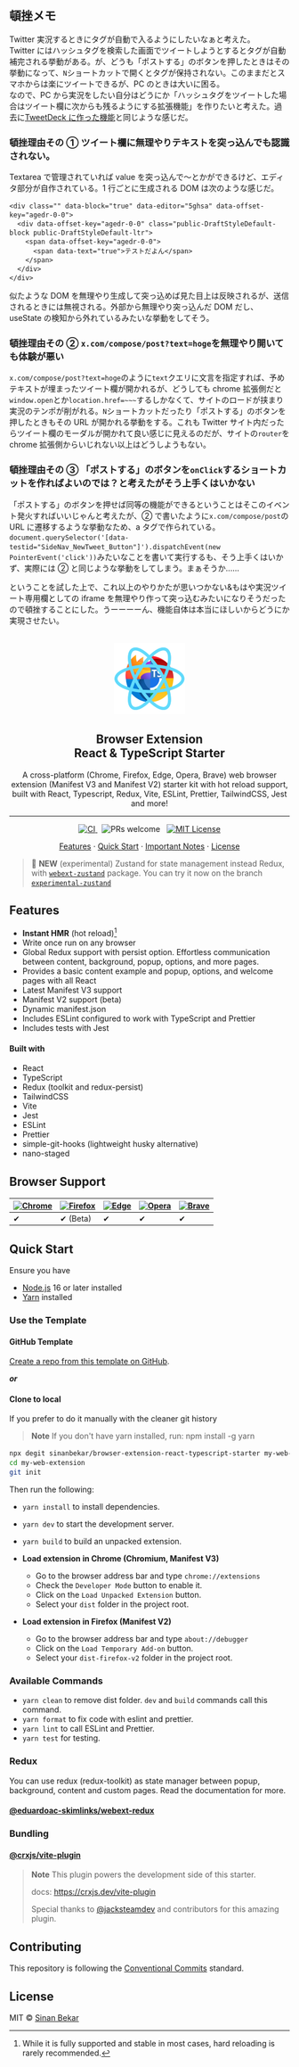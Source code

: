 ## 頓挫メモ

Twitter 実況するときにタグが自動で入るようにしたいなぁと考えた。  
Twitter にはハッシュタグを検索した画面でツイートしようとするとタグが自動補完される挙動がある。が、どうも「ポストする」のボタンを押したときはその挙動になって、`N`ショートカットで開くとタグが保持されない。このままだとスマホからは楽にツイートできるが、PC のときは大いに困る。  
なので、PC から実況をしたい自分はどうにか「ハッシュタグをツイートした場合はツイート欄に次からも残るようにする拡張機能」を作りたいと考えた。過去に[TweetDeck に作った機能](https://github.com/zenmaibane/KeepHashTagInTweetDeck)と同じような感じだ。

### 頓挫理由その ① ツイート欄に無理やりテキストを突っ込んでも認識されない。

Textarea で管理されていれば value を突っ込んで～とかができるけど、エディタ部分が自作されている。1 行ごとに生成される DOM は次のような感じだ。

```
<div class="" data-block="true" data-editor="5ghsa" data-offset-key="agedr-0-0">
  <div data-offset-key="agedr-0-0" class="public-DraftStyleDefault-block public-DraftStyleDefault-ltr">
    <span data-offset-key="agedr-0-0">
      <span data-text="true">テストだよん</span>
    </span>
  </div>
</div>
```

似たような DOM を無理やり生成して突っ込めば見た目上は反映されるが、送信されるときには無視される。外部から無理やり突っ込んだ DOM だし、useState の検知から外れているみたいな挙動をしてそう。

### 頓挫理由その ② `x.com/compose/post?text=hoge`を無理やり開いても体験が悪い

`x.com/compose/post?text=hoge`のように`text`クエリに文言を指定すれば、予めテキストが埋まったツイート欄が開かれるが、どうしても chrome 拡張側だと`window.open`とか`location.href=~~~`するしかなくて、サイトのロードが挟まり実況のテンポが削がれる。`N`ショートカットだったり「ポストする」のボタンを押したときもその URL が開かれる挙動をする。これも Twitter サイト内だったらツイート欄のモーダルが開かれて良い感じに見えるのだが、サイトの`router`を chrome 拡張側からいじれない以上はどうしようもない。

### 頓挫理由その ③ 「ポストする」のボタンを`onClick`するショートカットを作ればよいのでは？と考えたがそう上手くはいかない

「ポストする」のボタンを押せば同等の機能ができるということはそこのイベント発火すればいいじゃんと考えたが、② で書いたように`x.com/compose/post`の URL に遷移するような挙動なため、a タグで作られている。`document.querySelector('[data-testid="SideNav_NewTweet_Button"]').dispatchEvent(new PointerEvent('click'))`みたいなことを書いて実行するも、そう上手くはいかず、実際には ② と同じような挙動をしてしまう。まぁそうか......

ということを試した上で、これ以上のやりかたが思いつかない&もはや実況ツイート専用欄としての iframe を無理やり作って突っ込むみたいになりそうだったので頓挫することにした。うーーーーん、機能自体は本当にほしいからどうにか実現させたい。

<div align="center">
  <br>
 <img src="https://raw.githubusercontent.com/sinanbekar/browser-extension-react-typescript-starter/main/public/images/extension_128.png" alt="Browser Extension React & TypeScript Starter" width="128">
  <br>
  <h2>
    Browser Extension <br>
    React & TypeScript Starter
    <br>
  </h2>
</div>

<p align="center">A cross-platform (Chrome, Firefox, Edge, Opera, Brave) web browser extension (Manifest V3 and Manifest V2) starter kit with hot reload support, built with React, Typescript, Redux, Vite, ESLint, Prettier, TailwindCSS, Jest and more! </p>
<hr />

<div align="center" >
  <a href="https://github.com/sinanbekar/browser-extension-react-typescript-starter/actions">
    <img src="https://github.com/sinanbekar/browser-extension-react-typescript-starter/actions/workflows/ci.yml/badge.svg" alt="CI">
  </a>
    &nbsp;
  <a>
    <img src="https://img.shields.io/badge/PRs-welcome-brightgreen.svg" alt="PRs welcome">
  </a>
    &nbsp;
  <a href="https://github.com/sinanbekar/browser-extension-react-typescript-starter/blob/main/LICENSE">
    <img src="https://img.shields.io/apm/l/atomic-design-ui.svg" alt="MIT License">
  </a>

</div>

<p align="center">
  <a href="#features">Features</a> ·
  <a href="#quick-start">Quick Start</a> ·
  <a href="#important-notes">Important Notes</a> ·
  <a href="#license">License</a>
</p>

> 🚀 **NEW** (experimental) Zustand for state management instead Redux, with [`webext-zustand`](https://github.com/sinanbekar/webext-zustand) package. You can try it now on the branch [`experimental-zustand`](https://github.com/sinanbekar/browser-extension-react-typescript-starter/tree/experimental-zustand)

## Features

- **Instant HMR** (hot reload)[^1]
- Write once run on any browser
- Global Redux support with persist option. Effortless communication between content, background, popup, options, and more pages.
- Provides a basic content example and popup, options, and welcome pages with all React
- Latest Manifest V3 support
- Manifest V2 support (beta)
- Dynamic manifest.json
- Includes ESLint configured to work with TypeScript and Prettier
- Includes tests with Jest

#### Built with

- React
- TypeScript
- Redux (toolkit and redux-persist)
- TailwindCSS
- Vite
- Jest
- ESLint
- Prettier
- simple-git-hooks (lightweight husky alternative)
- nano-staged

[^1]: While it is fully supported and stable in most cases, hard reloading is rarely recommended.

## Browser Support

| [![Chrome](https://raw.github.com/alrra/browser-logos/master/src/chrome/chrome_48x48.png)](/) | [![Firefox](https://raw.github.com/alrra/browser-logos/master/src/firefox/firefox_48x48.png)](/) | [![Edge](https://raw.github.com/alrra/browser-logos/master/src/edge/edge_48x48.png)](/) | [![Opera](https://raw.github.com/alrra/browser-logos/master/src/opera/opera_48x48.png)](/) | [![Brave](https://raw.github.com/alrra/browser-logos/master/src/brave/brave_48x48.png)](/) |
| --------------------------------------------------------------------------------------------- | ------------------------------------------------------------------------------------------------ | --------------------------------------------------------------------------------------- | ------------------------------------------------------------------------------------------ | ------------------------------------------------------------------------------------------ |
| ✔                                                                                             | ✔ (Beta)                                                                                         | ✔                                                                                       | ✔                                                                                          | ✔                                                                                          |

## Quick Start

Ensure you have

- [Node.js](https://nodejs.org) 16 or later installed
- [Yarn](https://yarnpkg.com) installed

### Use the Template

#### GitHub Template

[Create a repo from this template on GitHub](https://github.com/sinanbekar/browser-extension-react-typescript-starter/generate).

**_or_**

#### Clone to local

If you prefer to do it manually with the cleaner git history

> **Note** If you don't have yarn installed, run: npm install -g yarn

```bash
npx degit sinanbekar/browser-extension-react-typescript-starter my-web-extension
cd my-web-extension
git init
```

Then run the following:

- `yarn install` to install dependencies.
- `yarn dev` to start the development server.
- `yarn build` to build an unpacked extension.

- **Load extension in Chrome (Chromium, Manifest V3)**

  - Go to the browser address bar and type `chrome://extensions`
  - Check the `Developer Mode` button to enable it.
  - Click on the `Load Unpacked Extension` button.
  - Select your `dist` folder in the project root.

- **Load extension in Firefox (Manifest V2)**

  - Go to the browser address bar and type `about://debugger`
  - Click on the `Load Temporary Add-on` button.
  - Select your `dist-firefox-v2` folder in the project root.

### Available Commands

- `yarn clean` to remove dist folder. `dev` and `build` commands call this command.
- `yarn format` to fix code with eslint and prettier.
- `yarn lint` to call ESLint and Prettier.
- `yarn test` for testing.

### Redux

You can use redux (redux-toolkit) as state manager between popup, background, content and custom pages. Read the documentation for more.

#### [@eduardoac-skimlinks/webext-redux](https://github.com/eduardoacskimlinks/webext-redux)

### Bundling

#### [@crxjs/vite-plugin](https://github.com/crxjs/chrome-extension-tools)

> **Note** This plugin powers the development side of this starter.
>
> docs: https://crxjs.dev/vite-plugin
>
> Special thanks to [@jacksteamdev](https://github.com/jacksteamdev) and contributors for this amazing plugin.

## Contributing

This repository is following the [Conventional Commits](https://www.conventionalcommits.org/en/v1.0.0/) standard.

## License

MIT © [Sinan Bekar](https://sinan.engineer)
